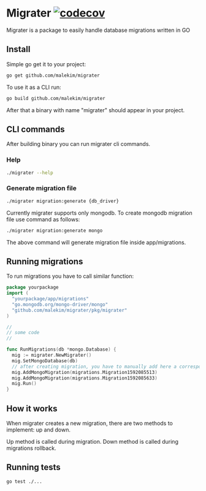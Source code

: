 # Migrater [![codecov](https://codecov.io/gh/malekim/migrater/branch/master/graph/badge.svg)](https://codecov.io/gh/malekim/migrater)
Migrater is a package to easily handle database migrations written in GO

## Install

Simple go get it to your project:
```bash
go get github.com/malekim/migrater
```

To use it as a CLI run:
```bash
go build github.com/malekim/migrater
```

After that a binary with name "migrater" should appear in your project.

## CLI commands

After building binary you can run migrater cli commands.

### Help

```bash
./migrater --help
```

### Generate migration file

```bash
./migrater migration:generate {db_driver}
```

Currently migrater supports only mongodb. To create mongodb migration file use command as follows:

```bash
./migrater migration:generate mongo
```

The above command will generate migration file inside app/migrations.

## Running migrations

To run migrations you have to call similar function:

```go
package yourpackage
import (
  "yourpackage/app/migrations"
  "go.mongodb.org/mongo-driver/mongo"
  "github.com/malekim/migrater/pkg/migrater"
)

//
// some code
//

func RunMigrations(db *mongo.Database) {
  mig := migrater.NewMigrater()
  mig.SetMongoDatabase(db)
  // after creating migration, you have to manually add here a corresponding file
  mig.AddMongoMigration(migrations.Migration1592085513)
  mig.AddMongoMigration(migrations.Migration1592085633)
  mig.Run()
}
```

## How it works

When migrater creates a new migration, there are two methods to implement: up and down.

Up method is called during migration. Down method is called during migrations rollback.

## Running tests

```bash
go test ./...
```